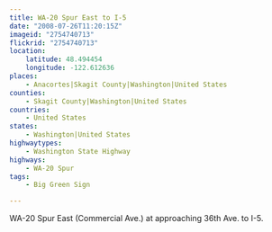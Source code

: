 ```yaml
---
title: WA-20 Spur East to I-5
date: "2008-07-26T11:20:15Z"
imageid: "2754740713"
flickrid: "2754740713"
location:
    latitude: 48.494454
    longitude: -122.612636
places:
    - Anacortes|Skagit County|Washington|United States
counties:
    - Skagit County|Washington|United States
countries:
    - United States
states:
    - Washington|United States
highwaytypes:
    - Washington State Highway
highways:
    - WA-20 Spur
tags:
    - Big Green Sign

---
```

WA-20 Spur East (Commercial Ave.) at approaching 36th Ave. to I-5.